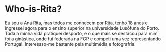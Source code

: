 # Who-is-Rita?
Eu sou a Ana Rita, mas todos me conhecem por Rita, tenho 18 anos e ingressei agora para o ensino superior na universidade Lusófuna do Porto. Toda a minha vida pratiquei desporto, e o que mais se destacou para mim foi a ginástica, onde fui federada na FGP e competi uma vez representando Portugal. Interessso-me bastante pela multimédia e fotografria.

